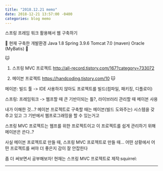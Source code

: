 ```yaml
---
title: "2018.12.21 memo"
date: 2018-12-21 13:57:00 -0400
categories: blog memo
---
```


스프링 프레임 워크 활용해서 웹 구축하기

:star2:
현재 구축한 개발환경
Java 1.8
Spring 3.9.6
Tomcat 7.0
(maven)
Oracle
(MyBatis)
:star2:

:cat:
1) 스프링 MVC 프로젝트
http://all-record.tistory.com/167?category=733072

2) 메이븐 프로젝트
https://handcoding.tistory.com/10
:cat:

메이븐: 빌드 툴
-> IDE 사용하지 않아도 프로젝트를 빌드(컴파일, 패키징, 디플로이)

스프링: 프레임워크
-> 웹프할 때 큰 기반이되는 틀?, 라이브러리 관리할 때 메이븐 사용

내가 이해한 것...?
메이븐 프로젝트로 구축할 때는
메이븐(빌드 도와주는) 시스템을 갖추고 있고
그 기반에서 웹프로그래밍을 할 수 있는거고

스프링 MVC 프로젝트는 웹프를 위한 프로젝트이고
이 프로젝트를 쉽게 관리하기 위해 메이븐은 쓴다..?

사실 메이븐 프로젝트로 만들 때,
스프링 MVC 프로젝트로 만들 때...
어떤 상황에서 어떤 프로젝트를 써야 더 좋은지 감이 잘 안잡힌다

좀 더 써보면서 공부해보자!
현재는 스프링 MVC 프로젝트로 제작:squirrel:

---
